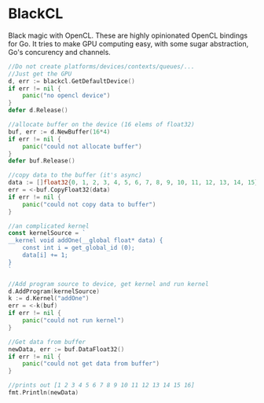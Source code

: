 # BlackCL

Black magic with OpenCL. These are highly opinionated OpenCL bindings for Go. It tries to make GPU computing easy, with some sugar abstraction, Go's concurency and channels.

```go
//Do not create platforms/devices/contexts/queues/...
//Just get the GPU
d, err := blackcl.GetDefaultDevice()
if err != nil {
	panic("no opencl device")
}
defer d.Release()

//allocate buffer on the device (16 elems of float32)
buf, err := d.NewBuffer(16*4)
if err != nil {
	panic("could not allocate buffer")
}
defer buf.Release()

//copy data to the buffer (it's async)
data := []float32{0, 1, 2, 3, 4, 5, 6, 7, 8, 9, 10, 11, 12, 13, 14, 15}
err = <-buf.CopyFloat32(data)
if err != nil {
	panic("could not copy data to buffer")
}

//an complicated kernel
const kernelSource = `
__kernel void addOne(__global float* data) {
	const int i = get_global_id (0);
	data[i] += 1;
}
`

//Add program source to device, get kernel and run kernel
d.AddProgram(kernelSource)
k := d.Kernel("addOne")
err = <-k(buf)
if err != nil {
	panic("could not run kernel")
}

//Get data from buffer
newData, err := buf.DataFloat32()
if err != nil {
	panic("could not get data from buffer")
}

//prints out [1 2 3 4 5 6 7 8 9 10 11 12 13 14 15 16]
fmt.Println(newData)

```
